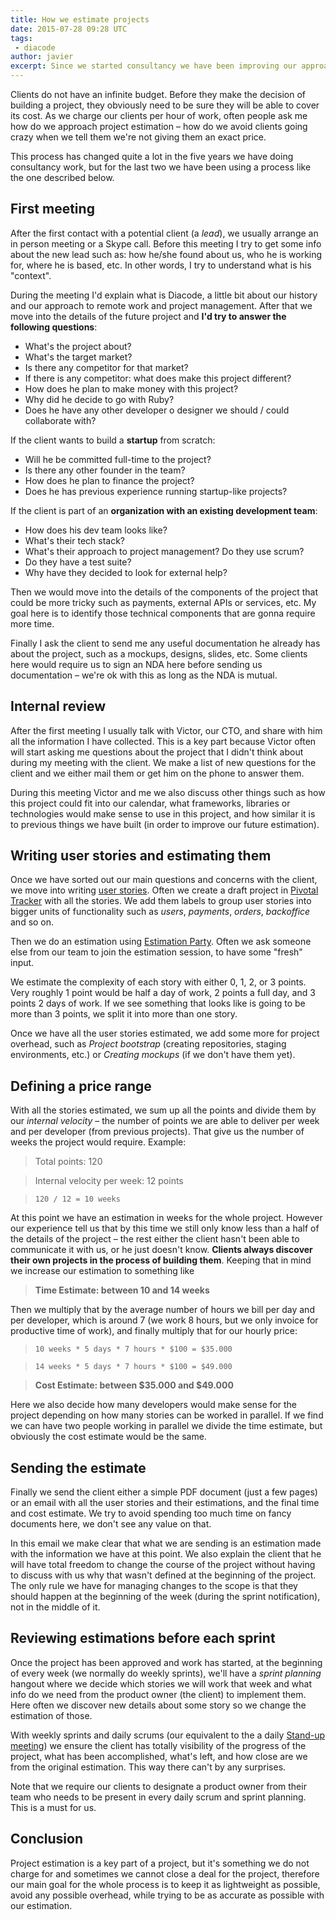 ```yaml
---
title: How we estimate projects
date: 2015-07-28 09:28 UTC
tags:
 - diacode
author: javier
excerpt: Since we started consultancy we have been improving our approach to project estimation. Here is how we do it nowadays.
---
```


Clients do not have an infinite budget. Before they make the decision of building a project, they obviously need to be sure they will be able to cover its cost. As we charge our clients per hour of work, often people ask me how do we approach project estimation – how do we avoid clients going crazy when we tell them we're not giving them an exact price.

This process has changed quite a lot in the five years we have doing consultancy work, but for the last two we have been using a process like the one described below.

## First meeting

After the first contact with a potential client (a *lead*), we usually arrange an in person meeting or a Skype call. Before this meeting I try to get some info about the new lead such as: how he/she found about us, who he is working for, where he is based, etc. In other words, I try to understand what is his "context".

During the meeting I'd explain what is Diacode, a little bit about our history and our approach to remote work and project management. After that we move into the details of the future project and **I'd try to answer the following questions**:

* What's the project about?
* What's the target market?
* Is there any competitor for that market?
* If there is any competitor: what does make this project different?
* How does he plan to make money with this project? 
* Why did he decide to go with Ruby?
* Does he have any other developer o designer we should / could collaborate with?

If the client wants to build a **startup** from scratch:

* Will he be committed full-time to the project?
* Is there any other founder in the team?
* How does he plan to finance the project?
* Does he has previous experience running startup-like projects?

If the client is part of an **organization with an existing development team**:

* How does his dev team looks like?
* What's their tech stack?
* What's their approach to project management? Do they use scrum?
* Do they have a test suite?
* Why have they decided to look for external help?

Then we would move into the details of the components of the project that could be more tricky such as payments, external APIs or services, etc. My goal here is to identify those technical components that are gonna require more time.

Finally I ask the client to send me any useful documentation he already has about the project, such as a mockups, designs, slides, etc. Some clients here would require us to sign an NDA here before sending us documentation – we're ok with this as long as the NDA is mutual. 

## Internal review

After the first meeting I usually talk with Victor, our CTO, and share with him all the information I have collected. This is a key part because Victor often will start asking me questions about the project that I didn't think about during my meeting with the client. We make a list of new questions for the client and we either mail them or get him on the phone to answer them.

During this meeting Victor and me we also discuss other things such as how this project could fit into our calendar, what frameworks, libraries or technologies would make sense to use in this project, and how similar it is to previous things we have built (in order to improve our future estimation).

## Writing user stories and estimating them

Once we have sorted out our main questions and concerns with the client, we move into writing [user stories](https://en.wikipedia.org/wiki/User_story). Often we create a draft project in [Pivotal Tracker](http://pivotaltracker.com/) with all the stories. We add them labels to group user stories into bigger units of functionality such as *users*, *payments*, *orders*, *backoffice* and so on. 

Then we do an estimation using [Estimation Party](http://estimationparty.com/). Often we ask someone else from our team to join the estimation session, to have some "fresh" input.

We estimate the complexity of each story with either 0, 1, 2, or 3 points. Very roughly 1 point would be half a day of work, 2 points a full day, and 3 points 2 days of work. If we see something that looks like is going to be more than 3 points, we split it into more than one story.

Once we have all the user stories estimated, we add some more for project overhead, such as *Project bootstrap* (creating repositories, staging environments, etc.) or *Creating mockups* (if we don't have them yet).

## Defining a price range

With all the stories estimated, we sum up all the points and divide them by our *internal velocity* – the number of points we are able to deliver per week and per developer (from previous projects). That give us the number of weeks the project would require. Example:

> Total points: 120 

> Internal velocity per week: 12 points

> `120 / 12 = 10 weeks`

At this point we have an estimation in weeks for the whole project. However our experience tell us that by this time we still only know less than a half of the details of the project – the rest either the client hasn't been able to communicate it with us, or he just doesn't know. **Clients always discover their own projects in the process of building them**. Keeping that in mind we increase our estimation to something like

> **Time Estimate: between 10 and 14 weeks**

Then we multiply that by the average number of hours we bill per day and per developer, which is around 7 (we work 8 hours, but we only invoice for productive time of work), and finally multiply that for our hourly price:

> `10 weeks * 5 days * 7 hours * $100 = $35.000`

> `14 weeks * 5 days * 7 hours * $100 = $49.000`

> **Cost Estimate: between $35.000 and $49.000**

Here we also decide how many developers would make sense for the project depending on how many stories can be worked in parallel. If we find we can have two people working in parallel we divide the time estimate, but obviously the cost estimate would be the same.

## Sending the estimate

Finally we send the client either a simple PDF document (just a few pages) or an email with all the user stories and their estimations, and the final time and cost estimate. We try to avoid spending too much time on fancy documents here, we don't see any value on that.

In this email we make clear that what we are sending is an estimation made with the information we have at this point. We also explain the client that he will have total freedom to change the course of the project without having to discuss with us why that wasn't defined at the beginning of the project. The only rule we have for managing changes to the scope is that they should happen at the beginning of the week (during the sprint notification), not in the middle of it.

## Reviewing estimations before each sprint

Once the project has been approved and work has started, at the beginning of every week (we normally do weekly sprints), we'll have a *sprint planning* hangout where we decide which stories we will work that week and what info do we need from the product owner (the client) to implement them. Here often we discover new details about some story so we change the estimation of those.

With weekly sprints and daily scrums (our equivalent to the a daily [Stand-up meeting](https://en.wikipedia.org/wiki/Stand-up_meeting)) we ensure the client has totally visibility of the progress of the project, what has been accomplished, what's left, and how close are we from the original estimation. This way there can't by any surprises.

Note that we require our clients to designate a product owner from their team who needs to be present in every daily scrum and sprint planning. This is a must for us.

## Conclusion

Project estimation is a key part of a project, but it's something we do not charge for and sometimes we cannot close a deal for the project, therefore our main goal for the whole process is to keep it as lightweight as possible, avoid any possible overhead, while trying to be as accurate as possible with our estimation.